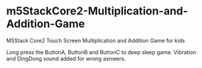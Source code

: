 # m5StackCore2-Multiplication-and-Addition-Game
M5Stack Core2 Touch Screen Multiplication and Addition Game for kids

Long press the ButtonA, ButtonB and ButtonC to deep sleep game. 
Vibration and DingDong sound added for wrong asnwers.
